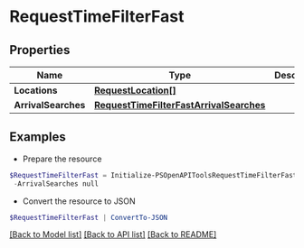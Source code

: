 # RequestTimeFilterFast
## Properties

Name | Type | Description | Notes
------------ | ------------- | ------------- | -------------
**Locations** | [**RequestLocation[]**](RequestLocation.md) |  | 
**ArrivalSearches** | [**RequestTimeFilterFastArrivalSearches**](RequestTimeFilterFastArrivalSearches.md) |  | 

## Examples

- Prepare the resource
```powershell
$RequestTimeFilterFast = Initialize-PSOpenAPIToolsRequestTimeFilterFast  -Locations null `
 -ArrivalSearches null
```

- Convert the resource to JSON
```powershell
$RequestTimeFilterFast | ConvertTo-JSON
```

[[Back to Model list]](../README.md#documentation-for-models) [[Back to API list]](../README.md#documentation-for-api-endpoints) [[Back to README]](../README.md)

